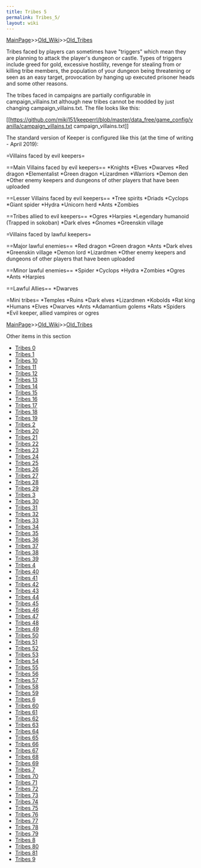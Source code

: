 ```yaml
---
title: Tribes 5
permalink: Tribes_5/
layout: wiki
---
```


[MainPage](/keeperrl_wiki/ "wikilink")>>[Old_Wiki](/keeperrl_wiki/Old_Wiki "wikilink")>>[Old_Tribes](/keeperrl_wiki/Old_Tribes "wikilink")

Tribes faced by players can sometimes have &quot;triggers&quot; which mean they are planning to attack the player's dungeon or castle. Types of triggers include greed for gold, excessive hostility, revenge for stealing from or killing tribe members, the population of your dungeon being threatening or seen as an easy target, provocation by hanging up executed prisoner heads and some other reasons.

The tribes faced in campaigns are partially configurable in campaign_villains.txt although new tribes cannot be modded by just changing campaign_villains.txt. The file looks like this:

 [[https://github.com/miki151/keeperrl/blob/master/data_free/game_config/vanilla/campaign_villains.txt campaign_villains.txt]]

The standard version of Keeper is configured like this (at the time of writing - April 2019):

=Villains faced by evil keepers=

==Main Villains faced by evil keepers==
*Knights
*Elves
*Dwarves
*Red dragon
*Elementalist
*Green dragon
*Lizardmen
*Warriors
*Demon den
*Other enemy keepers and dungeons of other players that have been uploaded

==Lesser Villains faced by evil keepers==
*Tree spirits
*Driads
*Cyclops
*Giant spider
*Hydra
*Unicorn herd
*Ants
*Zombies

==Tribes allied to evil keepers==
*Ogres
*Harpies
*Legendary humanoid (Trapped in sokoban)
*Dark elves
*Gnomes
*Greenskin village

=Villains faced by lawful keepers=

==Major lawful enemies==
*Red dragon
*Green dragon
*Ants
*Dark elves
*Greenskin village
*Demon lord
*Lizardmen
*Other enemy keepers and dungeons of other players that have been uploaded

==Minor lawful enemies==
*Spider
*Cyclops
*Hydra
*Zombies
*Ogres
*Ants
*Harpies

==Lawful Allies==
*Dwarves

=Mini tribes=
*Temples
*Ruins
*Dark elves
*Lizardmen
*Kobolds
*Rat king
*Humans
*Elves
*Dwarves
*Ants
*Adamantium golems
*Rats
*Spiders
*Evil keeper, allied vampires or ogres

[MainPage](/keeperrl_wiki/ "wikilink")>>[Old_Wiki](/keeperrl_wiki/Old_Wiki "wikilink")>>[Old_Tribes](/keeperrl_wiki/Old_Tribes "wikilink")

Other items in this section
-    [Tribes 0](/keeperrl_wiki/Tribes_0 "wikilink")
-    [Tribes 1](/keeperrl_wiki/Tribes_1 "wikilink")
-    [Tribes 10](/keeperrl_wiki/Tribes_10 "wikilink")
-    [Tribes 11](/keeperrl_wiki/Tribes_11 "wikilink")
-    [Tribes 12](/keeperrl_wiki/Tribes_12 "wikilink")
-    [Tribes 13](/keeperrl_wiki/Tribes_13 "wikilink")
-    [Tribes 14](/keeperrl_wiki/Tribes_14 "wikilink")
-    [Tribes 15](/keeperrl_wiki/Tribes_15 "wikilink")
-    [Tribes 16](/keeperrl_wiki/Tribes_16 "wikilink")
-    [Tribes 17](/keeperrl_wiki/Tribes_17 "wikilink")
-    [Tribes 18](/keeperrl_wiki/Tribes_18 "wikilink")
-    [Tribes 19](/keeperrl_wiki/Tribes_19 "wikilink")
-    [Tribes 2](/keeperrl_wiki/Tribes_2 "wikilink")
-    [Tribes 20](/keeperrl_wiki/Tribes_20 "wikilink")
-    [Tribes 21](/keeperrl_wiki/Tribes_21 "wikilink")
-    [Tribes 22](/keeperrl_wiki/Tribes_22 "wikilink")
-    [Tribes 23](/keeperrl_wiki/Tribes_23 "wikilink")
-    [Tribes 24](/keeperrl_wiki/Tribes_24 "wikilink")
-    [Tribes 25](/keeperrl_wiki/Tribes_25 "wikilink")
-    [Tribes 26](/keeperrl_wiki/Tribes_26 "wikilink")
-    [Tribes 27](/keeperrl_wiki/Tribes_27 "wikilink")
-    [Tribes 28](/keeperrl_wiki/Tribes_28 "wikilink")
-    [Tribes 29](/keeperrl_wiki/Tribes_29 "wikilink")
-    [Tribes 3](/keeperrl_wiki/Tribes_3 "wikilink")
-    [Tribes 30](/keeperrl_wiki/Tribes_30 "wikilink")
-    [Tribes 31](/keeperrl_wiki/Tribes_31 "wikilink")
-    [Tribes 32](/keeperrl_wiki/Tribes_32 "wikilink")
-    [Tribes 33](/keeperrl_wiki/Tribes_33 "wikilink")
-    [Tribes 34](/keeperrl_wiki/Tribes_34 "wikilink")
-    [Tribes 35](/keeperrl_wiki/Tribes_35 "wikilink")
-    [Tribes 36](/keeperrl_wiki/Tribes_36 "wikilink")
-    [Tribes 37](/keeperrl_wiki/Tribes_37 "wikilink")
-    [Tribes 38](/keeperrl_wiki/Tribes_38 "wikilink")
-    [Tribes 39](/keeperrl_wiki/Tribes_39 "wikilink")
-    [Tribes 4](/keeperrl_wiki/Tribes_4 "wikilink")
-    [Tribes 40](/keeperrl_wiki/Tribes_40 "wikilink")
-    [Tribes 41](/keeperrl_wiki/Tribes_41 "wikilink")
-    [Tribes 42](/keeperrl_wiki/Tribes_42 "wikilink")
-    [Tribes 43](/keeperrl_wiki/Tribes_43 "wikilink")
-    [Tribes 44](/keeperrl_wiki/Tribes_44 "wikilink")
-    [Tribes 45](/keeperrl_wiki/Tribes_45 "wikilink")
-    [Tribes 46](/keeperrl_wiki/Tribes_46 "wikilink")
-    [Tribes 47](/keeperrl_wiki/Tribes_47 "wikilink")
-    [Tribes 48](/keeperrl_wiki/Tribes_48 "wikilink")
-    [Tribes 49](/keeperrl_wiki/Tribes_49 "wikilink")
-    [Tribes 50](/keeperrl_wiki/Tribes_50 "wikilink")
-    [Tribes 51](/keeperrl_wiki/Tribes_51 "wikilink")
-    [Tribes 52](/keeperrl_wiki/Tribes_52 "wikilink")
-    [Tribes 53](/keeperrl_wiki/Tribes_53 "wikilink")
-    [Tribes 54](/keeperrl_wiki/Tribes_54 "wikilink")
-    [Tribes 55](/keeperrl_wiki/Tribes_55 "wikilink")
-    [Tribes 56](/keeperrl_wiki/Tribes_56 "wikilink")
-    [Tribes 57](/keeperrl_wiki/Tribes_57 "wikilink")
-    [Tribes 58](/keeperrl_wiki/Tribes_58 "wikilink")
-    [Tribes 59](/keeperrl_wiki/Tribes_59 "wikilink")
-    [Tribes 6](/keeperrl_wiki/Tribes_6 "wikilink")
-    [Tribes 60](/keeperrl_wiki/Tribes_60 "wikilink")
-    [Tribes 61](/keeperrl_wiki/Tribes_61 "wikilink")
-    [Tribes 62](/keeperrl_wiki/Tribes_62 "wikilink")
-    [Tribes 63](/keeperrl_wiki/Tribes_63 "wikilink")
-    [Tribes 64](/keeperrl_wiki/Tribes_64 "wikilink")
-    [Tribes 65](/keeperrl_wiki/Tribes_65 "wikilink")
-    [Tribes 66](/keeperrl_wiki/Tribes_66 "wikilink")
-    [Tribes 67](/keeperrl_wiki/Tribes_67 "wikilink")
-    [Tribes 68](/keeperrl_wiki/Tribes_68 "wikilink")
-    [Tribes 69](/keeperrl_wiki/Tribes_69 "wikilink")
-    [Tribes 7](/keeperrl_wiki/Tribes_7 "wikilink")
-    [Tribes 70](/keeperrl_wiki/Tribes_70 "wikilink")
-    [Tribes 71](/keeperrl_wiki/Tribes_71 "wikilink")
-    [Tribes 72](/keeperrl_wiki/Tribes_72 "wikilink")
-    [Tribes 73](/keeperrl_wiki/Tribes_73 "wikilink")
-    [Tribes 74](/keeperrl_wiki/Tribes_74 "wikilink")
-    [Tribes 75](/keeperrl_wiki/Tribes_75 "wikilink")
-    [Tribes 76](/keeperrl_wiki/Tribes_76 "wikilink")
-    [Tribes 77](/keeperrl_wiki/Tribes_77 "wikilink")
-    [Tribes 78](/keeperrl_wiki/Tribes_78 "wikilink")
-    [Tribes 79](/keeperrl_wiki/Tribes_79 "wikilink")
-    [Tribes 8](/keeperrl_wiki/Tribes_8 "wikilink")
-    [Tribes 80](/keeperrl_wiki/Tribes_80 "wikilink")
-    [Tribes 81](/keeperrl_wiki/Tribes_81 "wikilink")
-    [Tribes 9](/keeperrl_wiki/Tribes_9 "wikilink")
